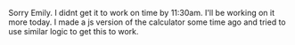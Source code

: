 Sorry Emily. I didnt get it to work on time by 11:30am. I'll be working on it more today. I made a js version of the calculator some time ago and tried to use similar logic to get this to work.